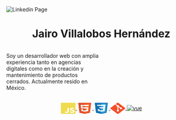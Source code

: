 <img width="1128" alt="Linkedin Page" src="https://media.licdn.com/dms/image/v2/C4E16AQH8fPW5XirIDg/profile-displaybackgroundimage-shrink_350_1400/profile-displaybackgroundimage-shrink_350_1400/0/1553800511198?e=1733961600&v=beta&t=RC_hJEdHd9sZJcWg-LS58NLg5gt2YCRy0NjDRZRTpHE">

<h1 style="text-align: center;">Jairo Villalobos Hernández</h1>

<div style="display: flex; justify-content: space-between; align-items: center;">
  <div style=" width: 50%">
    <p style="text-align: left;">
      Soy un desarrollador web con amplia experiencia tanto en agencias digitales como en la creación y mantenimiento de productos cerrados. Actualmente resido en México.
    </p>
  </div>
</div>

<div align="center" valign="top"><br>

 <a href="https://www.javascript.com/" target="_blank" rel="noreferrer">
    <img align="center" alt="JavaScript" height="30" width="40" src="https://raw.githubusercontent.com/devicons/devicon/master/icons/javascript/javascript-plain.svg">
  </a>

   <a href="https://www.w3.org/html/" target="_blank" rel="noreferrer">
    <img align="center" alt="HTML" height="30" width="40" src="https://raw.githubusercontent.com/devicons/devicon/master/icons/html5/html5-original.svg">
  </a>

   <a href="https://www.w3schools.com/css/" target="_blank" rel="noreferrer">
    <img align="center" alt="CSS" height="30" width="40" src="https://raw.githubusercontent.com/devicons/devicon/master/icons/css3/css3-original.svg">
  </a>
 
  <a href="https://git-scm.com/" target="_blank" rel="noreferrer">
    <img align="center" alt="Git" height="30" width="40" src="https://raw.githubusercontent.com/devicons/devicon/master/icons/git/git-original.svg">
  </a>
   <a href="https://git-scm.com/" target="_blank" rel="noreferrer">
    <img align="center" alt="vue" heigth="30" width="40" src="https://upload.wikimedia.org/wikipedia/commons/thumb/9/95/Vue.js_Logo_2.svg/1024px-Vue.js_Logo_2.svg.png">
  </a>

  </div>




